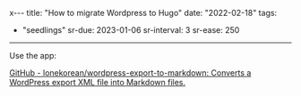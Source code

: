 x---
title: "How to migrate Wordpress to Hugo"
date: "2022-02-18"
tags:

- "seedlings"
sr-due: 2023-01-06
sr-interval: 3
sr-ease: 250
---

Use the app:

[GitHub - lonekorean/wordpress-export-to-markdown: Converts a WordPress export XML file into Markdown files.](https://github.com/lonekorean/wordpress-export-to-markdown)

